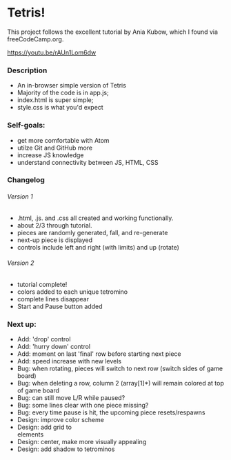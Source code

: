 # Tetris! 

This project follows the excellent tutorial by Ania Kubow, which 
I found via freeCodeCamp.org. 

https://youtu.be/rAUn1Lom6dw

### Description
- An in-browser simple version of Tetris
- Majority of the code is in app.js; 
- index.html is super simple; 
- style.css is what you'd expect

### Self-goals:
- get more comfortable with Atom
- utilze Git and GitHub more
- increase JS knowledge
- understand connectivity between JS, HTML, CSS

### Changelog 
###### Version 1
- .html, .js. and .css all created and working functionally. 
- about 2/3 through tutorial.
- pieces are randomly generated, fall, and re-generate
- next-up piece is displayed
- controls include left and right (with limits) and up (rotate)
###### Version 2
- tutorial complete!
- colors added to each unique tetromino
- complete lines disappear 
- Start and Pause button added

### Next up:
- Add: 'drop' control
- Add: 'hurry down' control
- Add: moment on last 'final' row before starting next piece
- Add: speed increase with new levels
- Bug: when rotating, pieces will switch to next row (switch sides of game board)
- Bug: when deleting a row, column 2 (array[1]*) will remain colored at top of game board
- Bug: can still move L/R while paused?
- Bug: some lines clear with one piece missing?
- Bug: every time pause is hit, the upcoming piece resets/respawns
- Design: improve color scheme
- Design: add grid to <div> elements
- Design: center, make more visually appealing 
- Design: add shadow to tetrominos 